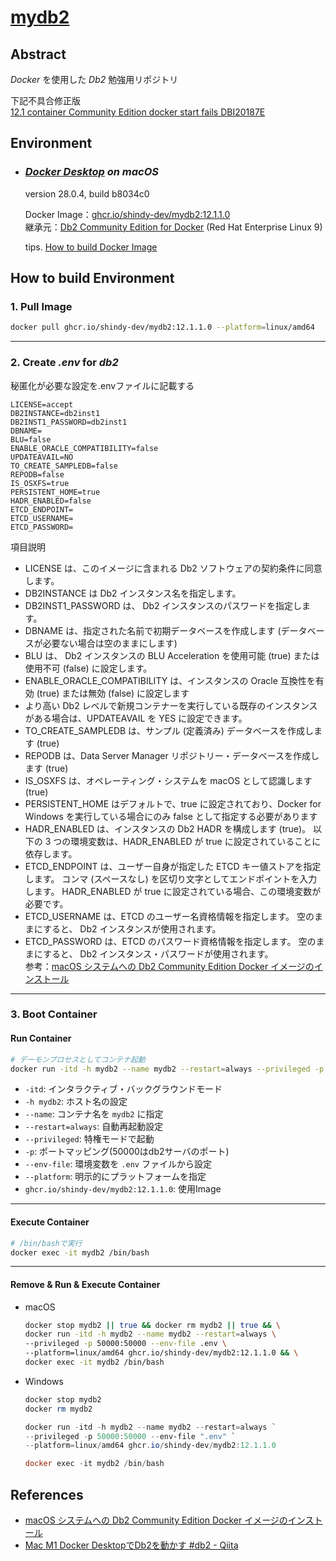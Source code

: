 # [mydb2](https://github.com/shindy-dev/mydb2)

## Abstract
*Docker* を使用した *Db2* 勉強用リポジトリ

下記不具合修正版  
[12.1 container Community Edition docker start fails DBI20187E](https://community.ibm.com/community/user/discussion/121-container-community-edition-docker-start-fails-dbi20187e)

## Environment
- ### *[Docker Desktop](https://www.docker.com/ja-jp/products/docker-desktop/) on macOS*
    version 28.0.4, build b8034c0

    Docker Image：[ghcr.io/shindy-dev/mydb2:12.1.1.0](https://github.com/shindy-dev/mydb2/pkgs/container/mydb2)  
    継承元：[Db2 Community Edition for Docker](https://www.ibm.com/docs/ja/db2/11.5.x?topic=deployments-db2-community-edition-docker) (Red Hat Enterprise Linux 9)  
    
    tips. [How to build Docker Image](docs/how2_build_DockerImage.md)  

## How to build Environment
### 1. Pull Image
```bash
docker pull ghcr.io/shindy-dev/mydb2:12.1.1.0 --platform=linux/amd64
```

---

### 2. Create *.env* for *db2*
秘匿化が必要な設定を.envファイルに記載する  
```
LICENSE=accept
DB2INSTANCE=db2inst1
DB2INST1_PASSWORD=db2inst1
DBNAME=
BLU=false
ENABLE_ORACLE_COMPATIBILITY=false
UPDATEAVAIL=NO
TO_CREATE_SAMPLEDB=false
REPODB=false
IS_OSXFS=true
PERSISTENT_HOME=true
HADR_ENABLED=false
ETCD_ENDPOINT=
ETCD_USERNAME=
ETCD_PASSWORD=
```

項目説明  
- LICENSE は、このイメージに含まれる Db2 ソフトウェアの契約条件に同意します。
- DB2INSTANCE は Db2 インスタンス名を指定します。
- DB2INST1_PASSWORD は、 Db2 インスタンスのパスワードを指定します。
- DBNAME は、指定された名前で初期データベースを作成します (データベースが必要ない場合は空のままにします)
- BLU は、 Db2 インスタンスの BLU Acceleration を使用可能 (true) または使用不可 (false) に設定します。
- ENABLE_ORACLE_COMPATIBILITY は、インスタンスの Oracle 互換性を有効 (true) または無効 (false) に設定します
- より高い Db2 レベルで新規コンテナーを実行している既存のインスタンスがある場合は、UPDATEAVAIL を YES に設定できます。
- TO_CREATE_SAMPLEDB は、サンプル (定義済み) データベースを作成します (true)
- REPODB は、Data Server Manager リポジトリー・データベースを作成します (true)
- IS_OSXFS は、オペレーティング・システムを macOS として認識します (true)
- PERSISTENT_HOME はデフォルトで、true に設定されており、Docker for Windows を実行している場合にのみ false として指定する必要があります
- HADR_ENABLED は、インスタンスの Db2 HADR を構成します (true)。 以下の 3 つの環境変数は、HADR_ENABLED が true に設定されていることに依存します。
- ETCD_ENDPOINT は、ユーザー自身が指定した ETCD キー値ストアを指定します。 コンマ (スペースなし) を区切り文字としてエンドポイントを入力します。 HADR_ENABLED が true に設定されている場合、この環境変数が必要です。
- ETCD_USERNAME は、ETCD のユーザー名資格情報を指定します。 空のままにすると、 Db2 インスタンスが使用されます。
- ETCD_PASSWORD は、ETCD のパスワード資格情報を指定します。 空のままにすると、 Db2 インスタンス・パスワードが使用されます。  
参考：[macOS システムへの Db2 Community Edition Docker イメージのインストール](https://www.ibm.com/docs/ja/db2/11.5.x?topic=system-macos)

---

### 3. Boot Container

#### Run Container

```bash
# デーモンプロセスとしてコンテナ起動
docker run -itd -h mydb2 --name mydb2 --restart=always --privileged -p 50000:50000 --env-file ~/.env --platform=linux/amd64 ghcr.io/shindy-dev/mydb2:12.1.1.0
```

- `-itd`: インタラクティブ・バックグラウンドモード
- `-h mydb2`: ホスト名の設定
- `--name`: コンテナ名を `mydb2` に指定
- `--restart=always`: 自動再起動設定
- `--privileged`: 特権モードで起動
- `-p`: ポートマッピング(50000はdb2サーバのポート)
- `--env-file`: 環境変数を `.env` ファイルから設定
- `--platform`: 明示的にプラットフォームを指定
- `ghcr.io/shindy-dev/mydb2:12.1.1.0`: 使用Image

---
#### Execute Container
```bash
# /bin/bashで実行
docker exec -it mydb2 /bin/bash
```
---
#### Remove & Run & Execute Container
- macOS  
    ```bash
    docker stop mydb2 || true && docker rm mydb2 || true && \
    docker run -itd -h mydb2 --name mydb2 --restart=always \
    --privileged -p 50000:50000 --env-file .env \
    --platform=linux/amd64 ghcr.io/shindy-dev/mydb2:12.1.1.0 && \
    docker exec -it mydb2 /bin/bash
    ```

- Windows
    ```powershell
    docker stop mydb2
    docker rm mydb2
    
    docker run -itd -h mydb2 --name mydb2 --restart=always `
    --privileged -p 50000:50000 --env-file ".env" `
    --platform=linux/amd64 ghcr.io/shindy-dev/mydb2:12.1.1.0

    docker exec -it mydb2 /bin/bash
    ```

## References
* [macOS システムへの Db2 Community Edition Docker イメージのインストール](https://www.ibm.com/docs/ja/db2/11.5.x?topic=system-macos)
* [Mac M1 Docker DesktopでDb2を動かす #db2 - Qiita](https://qiita.com/kayokok/items/0d23efeece19c4f31e8b)